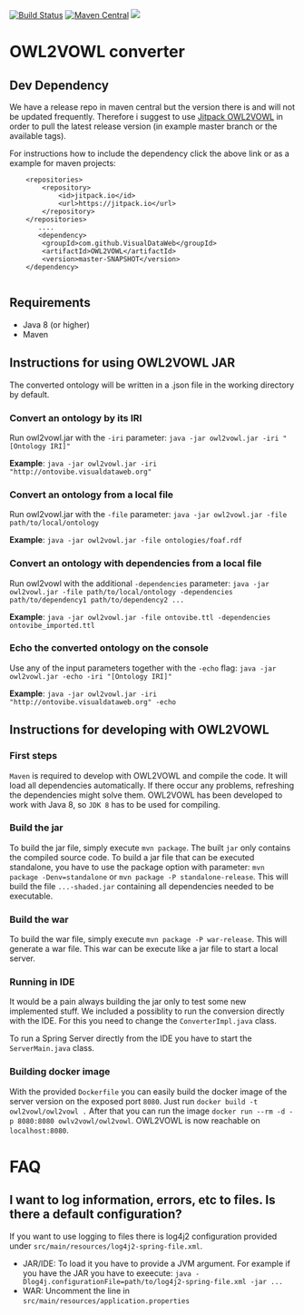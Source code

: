 [![Build Status](https://travis-ci.org/VisualDataWeb/OWL2VOWL.svg)](https://travis-ci.org/VisualDataWeb/OWL2VOWL)
[![Maven Central](https://maven-badges.herokuapp.com/maven-central/org.visualdataweb.vowl.owl2vowl/OWL2VOWL/badge.svg)](https://mvnrepository.com/artifact/org.visualdataweb.vowl.owl2vowl/OWL2VOWL)
[![](https://jitpack.io/v/VisualDataWeb/OWL2VOWL.svg)](https://jitpack.io/#VisualDataWeb/OWL2VOWL)

OWL2VOWL converter 
==================

Dev Dependency
--------------
We have a release repo in maven central but the version there is and will not be updated frequently.
Therefore i suggest to use [Jitpack OWL2VOWL](https://jitpack.io/#VisualDataWeb/OWL2VOWL) in order to pull the latest release version (in example master branch or the available tags).

For instructions how to include the dependency click the above link or as a example for maven projects:

```
	<repositories>
		<repository>
		    <id>jitpack.io</id>
		    <url>https://jitpack.io</url>
		</repository>
	</repositories>
       ....
       <dependency>
	    <groupId>com.github.VisualDataWeb</groupId>
	    <artifactId>OWL2VOWL</artifactId>
	    <version>master-SNAPSHOT</version>
	</dependency>
       
```


Requirements
------------
*   Java 8 (or higher)
*   Maven


Instructions for using OWL2VOWL JAR
------------

The converted ontology will be written in a .json file in the working directory by default.

### Convert an ontology by its IRI
Run owl2vowl.jar with the `-iri` parameter: `java -jar owl2vowl.jar -iri "[Ontology IRI]"`

**Example**: `java -jar owl2vowl.jar -iri "http://ontovibe.visualdataweb.org"`


### Convert an ontology from a local file
Run owl2vowl.jar with the `-file` parameter: `java -jar owl2vowl.jar -file path/to/local/ontology`

**Example**: `java -jar owl2vowl.jar -file ontologies/foaf.rdf`


### Convert an ontology with dependencies from a local file
Run owl2vowl with the additional `-dependencies` parameter: `java -jar owl2vowl.jar -file path/to/local/ontology -dependencies path/to/dependency1 path/to/dependency2 ...`

**Example**: `java -jar owl2vowl.jar -file ontovibe.ttl -dependencies ontovibe_imported.ttl`


### Echo the converted ontology on the console
Use any of the input parameters together with the `-echo` flag: `java -jar owl2vowl.jar -echo -iri "[Ontology IRI]"`

**Example**: `java -jar owl2vowl.jar -iri "http://ontovibe.visualdataweb.org" -echo`

Instructions for developing with OWL2VOWL
-----------

### First steps
`Maven` is required to develop with OWL2VOWL and compile the code. It will load all dependencies automatically. If there occur any problems, refreshing the dependencies might solve them.
OWL2VOWL has been developed to work with Java 8, so `JDK 8` has to be used for compiling.

### Build the jar
To build the jar file, simply execute `mvn package`. The built `jar` only contains the compiled source code. 
To build a jar file that can be executed standalone, you have to use the package option with parameter: `mvn package -Denv=standalone` or `mvn package -P standalone-release`. This will build the file `...-shaded.jar` containing all dependencies needed to be executable.

### Build the war
To build the war file, simply execute `mvn package -P war-release`. This will generate a war file.
This war can be execute like a jar file to start a local server.

### Running in IDE
It would be a pain always building the jar only to test some new implemented stuff. We included a possiblity to run the conversion directly with the IDE. For this you need to change the `ConverterImpl.java` class.

To run a Spring Server directly from the IDE you have to start the `ServerMain.java` class.

### Building docker image
With the provided `Dockerfile` you can easily build the docker image of the server version on the exposed port `8080`.
Just run `docker build -t owl2vowl/owl2vowl .`
After that you can run the image `docker run --rm -d -p 8080:8080 owlv2vowl/owl2vowl`.
OWL2VOWL is now reachable on `localhost:8080`.


FAQ
==================

## I want to log information, errors, etc to files. Is there a default configuration?
If you want to use logging to files there is log4j2 configuration provided under ```src/main/resources/log4j2-spring-file.xml```.

- JAR/IDE: To load it you have to provide a JVM argument. For example if you have the JAR you have to exeecute:
       ```java -Dlog4j.configurationFile=path/to/log4j2-spring-file.xml -jar ...```
- WAR: Uncomment the line in ```src/main/resources/application.properties```        
  
